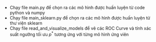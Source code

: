 - Chạy file main.py để chọn ra các mô hình được huấn luyện từ code python và numpy
- Chạy file main_sklearn.py để chọn ra các mô hình được huấn luyện từ thư viện sklearn
- Chạy file read_and_visualize_models để vẽ các ROC Curve và tính xác suất ngưỡng tối ưu $p^*$ tương ứng với từng mô hình ứng viên